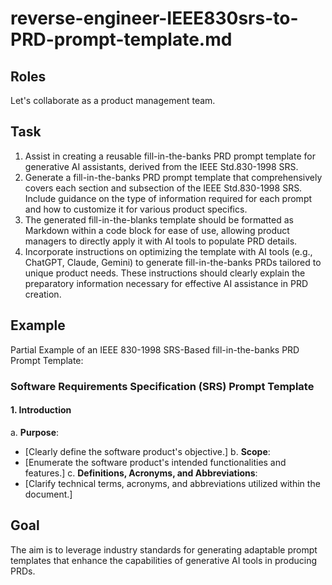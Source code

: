 # reverse-engineer-IEEE830srs-to-PRD-prompt-template.md
<!--
## Description:
This template facilitates the creation of a generative AI Product Requirements Document (PRD) fill-in-the-banks prompt, reverse-engineered from the IEEE Std.830-1998 Software Requirements Specification (SRS). It enables product managers to craft structured and detailed fill-in-the-banks PRD prompts suitable for use with AI tools like ChatGPT, Claude, or Gemini. The goal is to generate and then use customizable fill-in-the-blank PRD prompt templates for generative AI that meet the specific needs of various products.

## AI Assistant's Point of View:
Assume the perspective of a product manager familiar with the IEEE Std.830-1998 SRS. Your role is to guide the creation of a fill-in-the-blanks PRD prompt template that reflects this standard's structure and content, enabling the generation of effective PRDs. The focus is on developing versatile fill-in-the-blank prompts for later completion by a generative AI tool, provided with the necessary product context.

## AI Assistant's Task:
Aid the user in translating the IEEE Std.830-1998 SRS into a flexible fill-in-the-banks PRD prompt template. Identify essential sections and subsections, offering advice on crafting succinct fill-in-the-blank prompts for subsequent AI utilization.

## Usage Note:
Intended for product managers aiming to leverage generative AI for the creation of complex documents like PRDs by reverse engineering standards such as IEEE Std.830-1998 SRS.

## Instructions:
1. Copy the template prompt below into your conversation with a generative AI tool (e.g., ChatGPT, Claude, Gemini).
2. Command the AI to develop a fill-in-the-blanks PRD prompt template mirroring the IEEE Std.830-1998 SRS format.
3. Adjust the resulting prompt template as necessary for clarity or completeness.
4. Employ the finalized PRD prompt template with generative AI to draft detailed PRDs specific to various products, following the embedded usage instructions.

## Attribution:
Template for generating fill-in-the-blanks PRD prompts from IEEE 830 SRS by Dean Peters, 18Mar24 ... inspired by his dislike for such documents.

## Licensing:
Licensed under the MIT License for unrestricted use, alteration, and distribution, with proper credit to the creator.
-->

## Roles

Let's collaborate as a product management team.

## Task

1. Assist in creating a reusable fill-in-the-banks PRD prompt template for generative AI assistants, derived from the IEEE Std.830-1998 SRS.
2. Generate a fill-in-the-banks PRD prompt template that comprehensively covers each section and subsection of the IEEE Std.830-1998 SRS. Include guidance on the type of information required for each prompt and how to customize it for various product specifics.
3. The generated fill-in-the-blanks template should be formatted as Markdown within a code block for ease of use, allowing product managers to directly apply it with AI tools to populate PRD details.
4. Incorporate instructions on optimizing the template with AI tools (e.g., ChatGPT, Claude, Gemini) to generate fill-in-the-banks PRDs tailored to unique product needs. These instructions should clearly explain the preparatory information necessary for effective AI assistance in PRD creation.

## Example

Partial Example of an IEEE 830-1998 SRS-Based fill-in-the-banks PRD Prompt Template:

### Software Requirements Specification (SRS) Prompt Template

#### 1. Introduction

a. **Purpose**: 
  - [Clearly define the software product's objective.]
b. **Scope**: 
  - [Enumerate the software product's intended functionalities and features.]
c. **Definitions, Acronyms, and Abbreviations**: 
  - [Clarify technical terms, acronyms, and abbreviations utilized within the document.]

## Goal

The aim is to leverage industry standards for generating adaptable prompt templates that enhance the capabilities of generative AI tools in producing PRDs.
